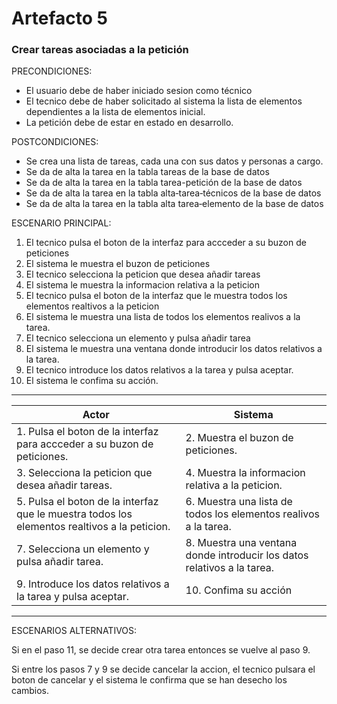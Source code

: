 # Artefacto 5
### Crear tareas asociadas a la petición

PRECONDICIONES:
- El usuario debe de haber iniciado sesion como técnico
- El tecnico debe de haber solicitado al sistema la lista de elementos dependientes a la lista de elementos inicial.
- La petición debe de estar en estado en desarrollo.


POSTCONDICIONES:
- Se crea una lista de tareas, cada una con sus datos y personas a cargo.
- Se da de alta la tarea en la tabla tareas de la base de datos
- Se da de alta la tarea en la tabla tarea-petición de la base de datos
- Se da de alta la tarea en la tabla alta‐tarea‐técnicos de la base de datos
- Se da de alta la tarea en la tabla alta tarea‐elemento de la base de datos

ESCENARIO PRINCIPAL:

1. El tecnico pulsa el boton de la interfaz para accceder a su buzon de peticiones
2. El sistema le muestra el buzon de peticiones
3. El tecnico selecciona la peticion que desea añadir tareas
4. El sistema le muestra la informacion relativa a la peticion
5. El tecnico pulsa el boton de la interfaz que le muestra todos los elementos realtivos a la peticion
6. El sistema le muestra una lista de todos los elementos realivos a la tarea.
7. El tecnico selecciona un elemento y pulsa añadir tarea
8. El sistema le muestra una ventana donde introducir los datos relativos a la tarea.
9. El tecnico introduce los datos relativos a la tarea y pulsa aceptar.
10. El sistema le confima su acción.

--- 
| Actor                                       | Sistema                                                                                           |
|---------------------------------------------|---------------------------------------------------------------------------------------------------|
| 1. Pulsa el boton de la interfaz para accceder a su buzon de peticiones. | 2.	Muestra el buzon de peticiones.   |
| 3. Selecciona la peticion que desea añadir tareas.           | 4.	Muestra la informacion relativa a la peticion.    |
| 5. Pulsa el boton de la interfaz que le muestra todos los elementos realtivos a la peticion.        | 6. Muestra una lista de todos los elementos realivos a la tarea.        |
| 7. Selecciona un elemento y pulsa añadir tarea.       | 8. Muestra una ventana donde introducir los datos relativos a la tarea.  |
| 9. Introduce los datos relativos a la tarea y pulsa aceptar.   | 10. Confima su acción        |


--- 

ESCENARIOS ALTERNATIVOS:

Si en el paso 11, se decide crear otra tarea entonces se vuelve al paso 9.

Si entre los pasos 7 y 9 se decide cancelar la accion, el tecnico pulsara el boton de cancelar y el sistema le confirma que se han desecho los cambios.
